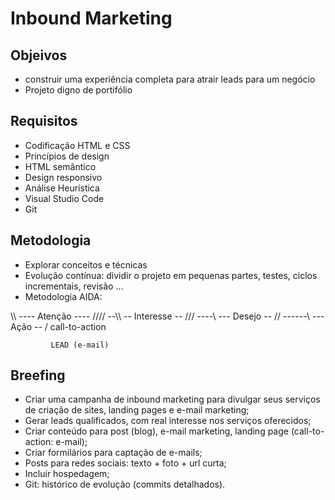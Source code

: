 # Inbound Marketing

## Objeivos

- construir uma experiência completa para atrair leads para um negócio
- Projeto digno de portifólio

## Requisitos

- Codificação HTML e CSS
- Princípios de design
- HTML semântico
- Design responsivo
- Análise Heurística
- Visual Studio Code
- Git

## Metodologia

- Explorar conceitos e técnicas
- Evolução contínua: dividir o projeto em pequenas partes, testes, ciclos incrementais, revisão ...
- Metodologia AIDA:

\\\\ ---- Atenção ---- ////
--\\\ -- Interesse -- ///
----\\ --- Desejo -- //
------\ --- Ação -- / call-to-action

             LEAD (e-mail)

## Breefing

- Criar uma campanha de inbound marketing para divulgar seus serviços de criação de sites, landing pages e e-mail marketing;
- Gerar leads qualificados, com real interesse nos serviços oferecidos;
- Criar conteúdo para post (blog), e-mail marketing, landing page (call-to-action: e-mail);
- Criar formilários para captação de e-mails;
- Posts para redes sociais: texto + foto + url curta;
- Incluir hospedagem;
- Git: histórico de evolução (commits detalhados).
